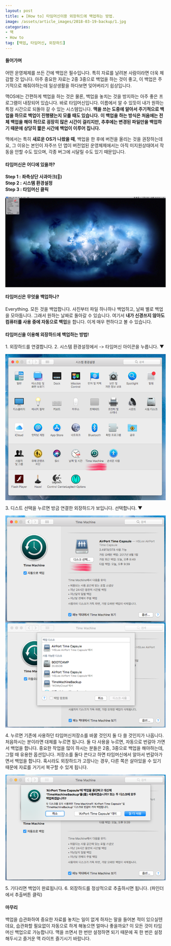 ```yaml
---  
layout: post  
title: ✚ [How to] 타임머신이용 외장하드에 백업하는 방법.
image: /assets/article_images/2018-03-19-backup/1.jpg
categories:
- 맥
- How to
tag: [백업, 타임머신, 외장하드]
---  
```


#### 들어가며
<p class="drop-korean">
어떤 운영체제를 쓰든 간에 백업은 필수입니다. 특히 자료를 날려본 사람이라면 더욱 체감할 것 입니다. 아주 중요한 자료는 2중 3중으로 백업을 하는 것이 좋고, 이 백업은 주기적으로 해줘야하는데 일상생활을 하다보면 잊어버리기 쉽상입니다. </p>

맥OS에는 간편하게 백업을 하는 것은 물론, 백업을 놓치는 것을 방지하는 아주 좋은 프로그램이 내장되어 있습니다. 바로 타임머신입니다. 이름에서 알 수 있듯이 내가 원하는 특정 시간으로 되돌아 갈 수 있는 시스템입니다. **맥을 쓰는 도중에 알아서 주기적으로 백업을 하므로 백업이 진행됐는지 모를 때도 있습니다.** **이 백업을 하는 방식은 처음에는 전체 백업을 해야 하므로 굉장히 많은 시간이 걸리지만, 추후에는 변경된 파일만을 백업하기 때문에 상당히 짧은 시간에 백업이 이루어 집니다.**

맥에서는 특히 **새로운 OS가 나왔을 때**, 백업을 한 후에 버전을 올리는 것을 권장하는데요, 그 이유는 본인이 자주쓰 던 앱이 버전업된 운영체제에서는 아직 미지원상태여서 작동을 안할 수도 있으며, 각종 버그에 시달릴 수도 있기 때문입니다.

#### 타임머신은 어디에 있을까?
**Step 1 : 좌측상단 사과마크()** <br>
**Step 2 : 시스템 환경설정** <br>
**Step 3 : 타임머신 클릭** <br>

<div class="markdown-image">
<img src="/assets/article_images/2018-03-19-backup/1.jpg" alt="" align="middle"/></div>

#### 타임머신은 무엇을 백업하나?
Everything. 모든 것을 백업합니다. 사진부터 파일 하나하나 백업하고, 날짜 별로 백업을 모아둡니다. 그래서 원하는 날짜로 돌아갈 수 있습니다. 여기서 **내가 신경쓰지 않아도 컴퓨터를 사용 중에 자동으로 백업**을 합니다. 이게 매우 편하다고 볼 수 있습니다.

#### 타임머신을 이용해 외장하드에 백업하는 방법!
1\. 외장하드를 연결합니다.
2\. 시스템 환경설정에서 -> 타임머신 아이콘을 누릅니다. ▼

<div class="markdown-image">
<img src="/assets/article_images/2018-03-19-backup/2.png" alt="" align="middle"/></div>

3\. 디스트 선택을 누르면 방금 연결한 외장하드가 보입니다. 선택합니다. ▼

<div class="markdown-image">
<img src="/assets/article_images/2018-03-19-backup/3.png" alt="" align="middle"/></div>
<div class="markdown-image">
<img src="/assets/article_images/2018-03-19-backup/4.png" alt="" align="middle"/></div>

4\. 누르면 기존에 사용하던 타임머신저장소를 바꿀 것인지 둘 다 쓸 것인지가 나옵니다. 처음하시는 분이라면 대체를 누르면 됩니다. 둘 다 사용을 누르면, 자동으로 번갈아 가면서 백업을 합니다. 중요한 작업을 많이 하시는 분들은 2중, 3중으로 백업을 해야하는데, 그럴 때 유용한 옵션입니다. 저장소를 둘다 쓴다고 하면 타임머신에서 알아서 번갈아가면서 백업을 합니다. 혹시라도 외장하드가 고장나는 경우, 다른 쪽은 살아있을 수 있기 때문에 자료를 거기서 복구할 수 있게 됩니다.

<div class="markdown-image">
<img src="/assets/article_images/2018-03-19-backup/5.png" alt="" align="middle"/></div>

5\. 기다리면 백업이 완료됩니다.
6\. 외장하드를 정상적으로 추출하시면 됩니다. (파인더에서 추출버튼 클릭)

#### 마무리
백업을 습관화하여 중요한 자료를 놓치는 일이 없게 하자는 말을 들어본 적이 있으실텐데요, 습관화할 필요없이 자동으로 하게 해놓으면 얼마나 좋을까요? 이 모든 것이 타임머신 백업으로 가능합니다. 맥을 쓰면서 한 번만 설정하면 되기 때문에 꼭 한 번은 설정해두시고 즐거운 맥 라이프 즐기시기 바랍니다. 